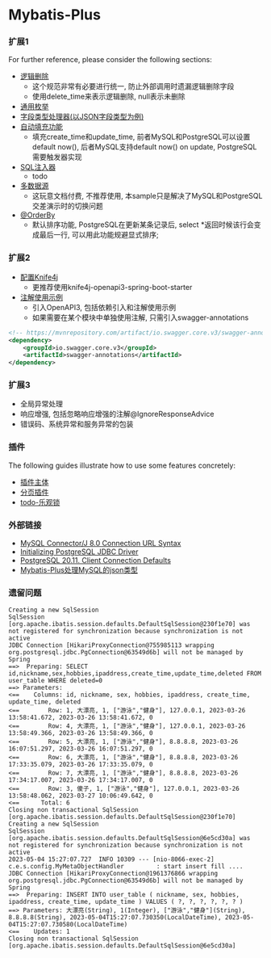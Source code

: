 # Mybatis-Plus

### 扩展1

For further reference, please consider the following sections:

* [逻辑删除](https://baomidou.com/pages/6b03c5/)
    * 这个规范非常有必要进行统一, 防止外部调用时遗漏逻辑删除字段
    * 使用delete_time来表示逻辑删除, null表示未删除
* [通用枚举](https://baomidou.com/pages/8390a4/)
* [字段类型处理器(以JSON字段类型为例)](https://baomidou.com/pages/fd41d8/)
* [自动填充功能](https://baomidou.com/pages/4c6bcf/)
    * 填充create_time和update_time, 前者MySQL和PostgreSQL可以设置default now(), 后者MySQL支持default now() on update,
      PostgreSQL需要触发器实现
* [SQL注入器](https://baomidou.com/pages/42ea4a/)
    * todo
* [多数据源](https://baomidou.com/pages/a61e1b/)
    * 这玩意文档付费, 不推荐使用, 本sample只是解决了MySQL和PostgreSQL交差演示时的切换问题
* [@OrderBy](https://baomidou.com/pages/223848/#interceptorignore)
    * 默认排序功能, PostgreSQL在更新某条记录后, select *返回时候该行会变成最后一行, 可以用此功能规避显式排序;

### 扩展2

* [配置Knife4j](https://doc.xiaominfo.com/docs/quick-start)
    * 更推荐使用knife4j-openapi3-spring-boot-starter
* [注解使用示例](https://www.bezkoder.com/swagger-3-annotations/)
    * 引入OpenAPI3, 包括依赖引入和注解使用示例
    * 如果需要在某个模块中单独使用注解, 只需引入swagger-annotations

```xml
<!-- https://mvnrepository.com/artifact/io.swagger.core.v3/swagger-annotations -->
<dependency>
    <groupId>io.swagger.core.v3</groupId>
    <artifactId>swagger-annotations</artifactId>
</dependency>
```

### 扩展3

* 全局异常处理
* 响应增强, 包括忽略响应增强的注解@IgnoreResponseAdvice
* 错误码、系统异常和服务异常的包装

### 插件

The following guides illustrate how to use some features concretely:

* [插件主体](https://baomidou.com/pages/2976a3/)
* [分页插件](https://baomidou.com/pages/97710a/)
* [todo-乐观锁](https://baomidou.com/pages/0d93c0/)

### 外部链接

* [MySQL Connector/J 8.0 Connection URL Syntax](https://dev.mysql.com/doc/connector-j/8.0/en/connector-j-reference-jdbc-url-format.html)
* [Initializing PostgreSQL JDBC Driver](https://jdbc.postgresql.org/documentation/use/)
* [PostgreSQL 20.11. Client Connection Defaults](https://www.postgresql.org/docs/15/runtime-config-client.html)
* [Mybatis-Plus处理MySQL的json类型](https://blog.csdn.net/qq_35098526/article/details/117912886)

### 遗留问题

```shell
Creating a new SqlSession
SqlSession [org.apache.ibatis.session.defaults.DefaultSqlSession@230f1e70] was not registered for synchronization because synchronization is not active
JDBC Connection [HikariProxyConnection@755985113 wrapping org.postgresql.jdbc.PgConnection@63549d6b] will not be managed by Spring
==>  Preparing: SELECT id,nickname,sex,hobbies,ipaddress,create_time,update_time,deleted FROM user_table WHERE deleted=0
==> Parameters: 
<==    Columns: id, nickname, sex, hobbies, ipaddress, create_time, update_time, deleted
<==        Row: 1, 大漂亮, 1, ["游泳","健身"], 127.0.0.1, 2023-03-26 13:58:41.672, 2023-03-26 13:58:41.672, 0
<==        Row: 4, 大漂亮, 1, ["游泳","健身"], 127.0.0.1, 2023-03-26 13:58:49.366, 2023-03-26 13:58:49.366, 0
<==        Row: 5, 大漂亮, 1, ["游泳","健身"], 8.8.8.8, 2023-03-26 16:07:51.297, 2023-03-26 16:07:51.297, 0
<==        Row: 6, 大漂亮, 1, ["游泳","健身"], 8.8.8.8, 2023-03-26 17:33:35.079, 2023-03-26 17:33:35.079, 0
<==        Row: 7, 大漂亮, 1, ["游泳","健身"], 8.8.8.8, 2023-03-26 17:34:17.007, 2023-03-26 17:34:17.007, 0
<==        Row: 3, 傻子, 1, ["游泳","健身"], 127.0.0.1, 2023-03-26 13:58:48.062, 2023-03-27 10:06:49.642, 0
<==      Total: 6
Closing non transactional SqlSession [org.apache.ibatis.session.defaults.DefaultSqlSession@230f1e70]
Creating a new SqlSession
SqlSession [org.apache.ibatis.session.defaults.DefaultSqlSession@6e5cd30a] was not registered for synchronization because synchronization is not active
2023-05-04 15:27:07.727  INFO 10309 --- [nio-8066-exec-2] c.e.s.config.MyMetaObjectHandler         : start insert fill ....
JDBC Connection [HikariProxyConnection@1961376866 wrapping org.postgresql.jdbc.PgConnection@63549d6b] will not be managed by Spring
==>  Preparing: INSERT INTO user_table ( nickname, sex, hobbies, ipaddress, create_time, update_time ) VALUES ( ?, ?, ?, ?, ?, ? )
==> Parameters: 大漂亮(String), 1(Integer), ["游泳","健身"](String), 8.8.8.8(String), 2023-05-04T15:27:07.730350(LocalDateTime), 2023-05-04T15:27:07.730580(LocalDateTime)
<==    Updates: 1
Closing non transactional SqlSession [org.apache.ibatis.session.defaults.DefaultSqlSession@6e5cd30a]
```

